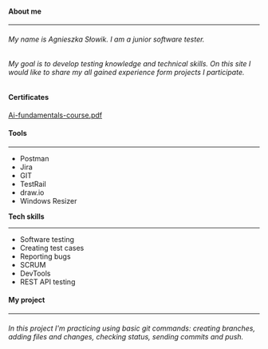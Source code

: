 #### **About me**
_______________________________________________________________________________________________________________________________________________________________

###### My name is Agnieszka Słowik. I am a junior software tester. 
###### My goal is to develop testing knowledge and technical skills. On this site I would like to share my all gained experience form projects I participate.

#### **Certificates**
[Ai-fundamentals-course.pdf](https://github.com/user-attachments/files/18170711/Ai-fundamentals-course.pdf)


#### **Tools**
_______________________________________________________________________________________________________________________________________________________________
* Postman
* Jira
* GIT
* TestRail
* draw.io
* Windows Resizer

**Tech skills**
_______________________________________________________________________________________________________________________________________________________________
* Software testing
* Creating test cases
* Reporting bugs
* SCRUM
* DevTools
* REST API testing

#### **My project**
_______________________________________________________________________________________________________________________________________________________________
###### In this project I'm practicing using basic git commands: creating branches, adding files and changes, checking status, sending commits and push.


